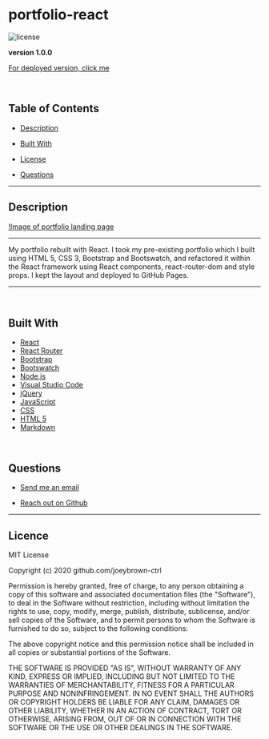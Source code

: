 # portfolio-react

![license](https://img.shields.io/badge/License-MIT-blue.svg)

**version 1.0.0**

[For deployed version, click me](https://joeybrown-ctrl.github.io/portfolio-react/#/)

<br>

  ## Table of Contents

  
* [Description](#description)
  
* [Built With](#builtwith) 
  
* [License](#license)
  
* [Questions](#questions)

  
<hr>

  ## Description 

  [!Image of portfolio landing page](https://raw.githubusercontent.com/joeybrown-ctrl/portfolio-react/master/public/assets/main.png)

  <hr>

 My portfolio rebuilt with React. I took my pre-existing portfolio which I built using HTML 5, CSS 3, Bootstrap and Bootswatch, and refactored it within the React framework using React components, react-router-dom and style props. I kept the layout and deployed to GitHub Pages.


  <hr>


<br>

  ## Built With

* [React](https://reactjs.org/)
* [React Router](https://reactrouter.com/web/guides/quick-start)
* [Bootstrap](https://getbootstrap.com/)
* [Bootswatch](https://bootswatch.com/)
* [Node.js](https://nodejs.org/en/about/)
* [Visual Studio Code](https://code.visualstudio.com/)
* [jQuery](https://jquery.com/)
* [JavaScript](https://developer.mozilla.org/en-US/docs/Web/JavaScript)
* [CSS](https://developer.mozilla.org/en-US/docs/Web/CSS)
* [HTML 5](https://developer.mozilla.org/en-US/docs/Web/Guide/HTML/HTML5)
* [Markdown](https://guides.github.com/features/mastering-markdown/)

<br>

  ## Questions 
  
* [Send me an email](mailto:gjoey.brown@gmail.com)
  
* [Reach out on Github](https://github.com/joeybrown-ctrl)

<hr>

  ## Licence 
MIT License

Copyright (c) 2020 github.com/joeybrown-ctrl

Permission is hereby granted, free of charge, to any person obtaining a copy
of this software and associated documentation files (the "Software"), to deal
in the Software without restriction, including without limitation the rights
to use, copy, modify, merge, publish, distribute, sublicense, and/or sell
copies of the Software, and to permit persons to whom the Software is
furnished to do so, subject to the following conditions:

The above copyright notice and this permission notice shall be included in all
copies or substantial portions of the Software.

THE SOFTWARE IS PROVIDED "AS IS", WITHOUT WARRANTY OF ANY KIND, EXPRESS OR
IMPLIED, INCLUDING BUT NOT LIMITED TO THE WARRANTIES OF MERCHANTABILITY,
FITNESS FOR A PARTICULAR PURPOSE AND NONINFRINGEMENT. IN NO EVENT SHALL THE
AUTHORS OR COPYRIGHT HOLDERS BE LIABLE FOR ANY CLAIM, DAMAGES OR OTHER
LIABILITY, WHETHER IN AN ACTION OF CONTRACT, TORT OR OTHERWISE, ARISING FROM,
OUT OF OR IN CONNECTION WITH THE SOFTWARE OR THE USE OR OTHER DEALINGS IN THE
SOFTWARE.
